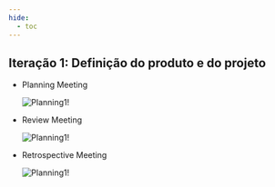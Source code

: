 ```yaml
---
hide:
  - toc
---
```


## Iteração 1: Definição do produto e do projeto

- Planning Meeting

  ![Planning1!](assets/iteracoes/planning1.png "Planning1")

- Review Meeting

  ![Planning1!](assets/iteracoes/review1.png "Planning1")

- Retrospective Meeting

  ![Planning1!](assets/iteracoes/retro1.png "Planning1")
